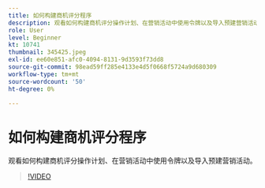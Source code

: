 ```yaml
---
title: 如何构建商机评分程序
description: 观看如何构建商机评分操作计划、在营销活动中使用令牌以及导入预建营销活动。
role: User
level: Beginner
kt: 10741
thumbnail: 345425.jpeg
exl-id: ee60e851-afc0-4094-8131-9d3593f73dd8
source-git-commit: 98ead59ff285e4133e4d5f0668f5724a9d680309
workflow-type: tm+mt
source-wordcount: '50'
ht-degree: 0%

---
```


# 如何构建商机评分程序

观看如何构建商机评分操作计划、在营销活动中使用令牌以及导入预建营销活动。

>[!VIDEO](https://video.tv.adobe.com/v/345425/?quality=12&learn=on)
